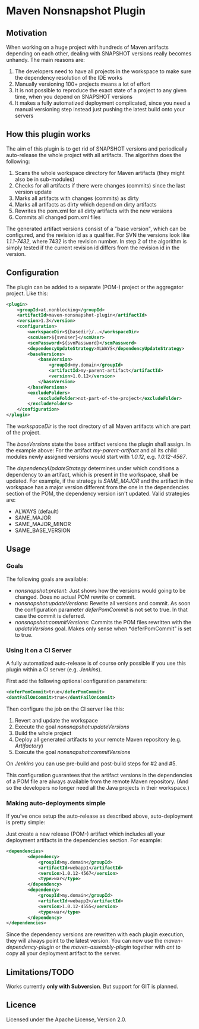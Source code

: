 Maven Nonsnapshot Plugin
========================

Motivation
----------

When working on a huge project with hundreds of Maven artifacts depending on each other, 
dealing with SNAPSHOT versions really becomes unhandy. The main reasons are:

 1. The developers need to have all projects in the workspace to make sure the dependency resolution of the IDE works
 2. Manually versioning 100+ projects means a lot of effort
 3. It is not possible to reproduce the exact state of a project to any given time, when you depend on SNAPSHOT versions
 4. It makes a fully automatized deployment complicated, since you need a manual versioning step instead just pushing the latest build onto your servers

How this plugin works
---------------------

The aim of this plugin is to get rid of SNAPSHOT versions and periodically auto-release the whole project with all artifacts.
The algorithm does the following:

 1. Scans the whole workspace directory for Maven artifacts (they might also be in sub-modules)
 2. Checks for all artifacts if there were changes (commits) since the last version update
 3. Marks all artifacts with changes (commits) as dirty
 4. Marks all artifacts as dirty which depend on dirty artifacts
 5. Rewrites the pom.xml for all dirty artifacts with the new versions
 6. Commits all changed pom.xml files

The generated artifact versions consist of a "base version", which can be configured, and the revision id as a qualifier.
For SVN the versions look like *1.1.1-7432*, where 7432 is the revision number. In step 2 of the algorithm is simply tested
if the current revision id differs from the revision id in the version.

Configuration
-------------

The plugin can be added to a separate (POM-) project or the aggregator project. Like this:

```xml
<plugin>
	<groupId>at.nonblocking</groupId>
	<artifactId>maven-nonsnapshot-plugin</artifactId>
	<version>1.3</version>
	<configuration>
		<workspaceDir>${basedir}/..</workspaceDir>
		<scmUser>${svnUser}</scmUser>
		<scmPassword>${svnPassword}</scmPassword>		
		<dependencyUpdateStrategy>ALWAYS</dependencyUpdateStrategy>
		<baseVersions>
			<baseVersion>
				<groupId>my.domain</groupId>
				<artifactId>my-parent-artifact</artifactId>
				<version>1.0.12</version>
			</baseVersion>
		</baseVersions>
		<excludeFolders>
			<excludeFolder>not-part-of-the-project</excludeFolder>						
		</excludeFolders>
	</configuration>
</plugin>

```

The *workspaceDir* is the root directory of all Maven artifacts which are part of the project.

The *baseVersions* state the base artifact versions the plugin shall assign. In the example above:
For the artifact *my-parent-artifact* and all its child modules newly assigned versions would start with *1.0.12*, 
e.g. *1.0.12-4567*.

The *dependencyUpdateStrategy* determines under which conditions a dependency to an artifact,
which is present in the workspace, shall be updated. For example, if the strategy is *SAME_MAJOR* and the artifact in the
workspace has a major version different from the one in the dependencies section of the POM, the dependency version
isn't updated. Valid strategies are:

 * ALWAYS (default)
 * SAME_MAJOR
 * SAME_MAJOR_MINOR
 * SAME_BASE_VERSION

Usage
-----

### Goals

The following goals are available:

 * *nonsnapshot:pretent*: Just shows how the versions would going to be changed. Does no actual POM rewrite or commit.
 * *nonsnapshot:updateVersions*: Rewrite all versions and commit. As soon the configuration parameter *deferPomCommit* is not set to true. In that case the commit is deferred.
 * *nonsnapshot:commitVersions*: Commits the POM files rewritten with the *updateVersions* goal. Makes only sense when *deferPomCommit" is set to true.   

### Using it on a CI Server

A fully automatized auto-release is of course only possible if you use this plugin within a CI server (e.g. *Jenkins*).

First add the following optional configuration parameters:

```xml
<deferPomCommit>true</deferPomCommit>
<dontFailOnCommit>true</dontFailOnCommit>
```

Then configure the job on the CI server like this:

 1. Revert and update the workspace
 2. Execute the goal *nonsnapshot:updateVersions*
 3. Build the whole project
 4. Deploy all generated artifacts to your remote Maven repository (e.g. *Artifactory*)
 5. Execute the goal *nonsnapshot:commitVersions*  

On *Jenkins* you can use pre-build and post-build steps for #2 and #5.

This configuration guarantees that the artifact versions in the dependencies of a POM file are always available from the remote Maven repository. 
(And so the developers no longer need all the Java projects in their workspace.)

### Making auto-deployments simple

If you've once setup the auto-release as described above, auto-deployment is pretty simple:

Just create a new release (POM-) artifact which includes all your deployment artifacts in the dependencies section. 
For example:

```xml
<dependencies>
		<dependency>
			<groupId>my.domain</groupId>
			<artifactId>webapp1</artifactId>
			<version>1.0.12-4567</version>
			<type>war</type>
		</dependency>
		<dependency>
			<groupId>my.domain</groupId>
			<artifactId>webapp2</artifactId>
			<version>1.0.12-4555</version>
			<type>war</type>
		</dependency>
</dependencies>
```

Since the dependency versions are rewritten with each plugin execution, they will always point to the latest version.
You can now use the *maven-dependency-plugin* or the *maven-assembly-plugin* together with *ant* to copy all your deployment
artifact to the server. 

Limitations/TODO
----------------

Works currently **only with Subversion**. But support for GIT is planned.

Licence
-------

Licensed under the Apache License, Version 2.0.



